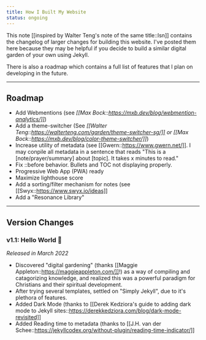 ```yaml
---
title: How I Built My Website
status: ongoing
---
```


This note [[inspired by Walter Teng's note of the same title::lsn]] contains the changelog of larger changes for building this website. I've posted them here because they may be helpful if you decide to build a similar digital garden of your own using Jekyll. 

There is also a roadmap which contains a full list of features that I plan on developing in the future. 

---

## Roadmap 

- Add Webmentions (see *[[Max Bock::https://mxb.dev/blog/webmention-analytics/]]*)
- Add a theme-switcher (See *[[Walter Teng::https://walterteng.com/garden/theme-switcher-sg/]] or [[Max Bock::https://mxb.dev/blog/color-theme-switcher/]]*) 
- Increase utility of metadata (see [[Gwern::https://www.gwern.net/]]. I may conpile all metadata in a sentence that reads "This is a [note/prayer/summary] about [topic]. It takes x minutes to read."
- Fix ::before behavior. Bullets and TOC not displaying properly.
- Progressive Web App (PWA) ready
- Maximize lighthouse score
- Add a sorting/filter mechanism for notes (see [[Swyx::https://www.swyx.io/ideas]]
- Add a "Resonance Library"

---

## Version Changes

### v1.1: Hello World 🐣

*Released in March 2022*

- Discovered "digital gardening" (thanks [[Maggie Appleton::https://maggieappleton.com/]]!) as a way of compiling and catagorizing knowledge, and realized this was a powerful paradigm for Christians and their spiritual development. 
- After trying several templates, settled on "Simply Jekyll", due to it's plethora of features. 
- Added Dark Mode (thanks to [[Derek Kedziora's guide to adding dark mode to Jekyll sites::https://derekkedziora.com/blog/dark-mode-revisited]]
- Added Reading time to metadata (thanks to [[J.H. van der Schee::https://jekyllcodex.org/without-plugin/reading-time-indicator/]]
